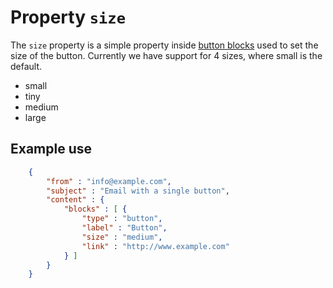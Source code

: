 # Property `size`

The `size` property is a simple property inside
<a href="/support/json/block-button">button blocks</a> used to set the size of
the button. Currently we have support for 4 sizes, where small is the default.

- small
- tiny
- medium
- large

## Example use
````json
    {
        "from" : "info@example.com",
        "subject" : "Email with a single button",
        "content" : {
            "blocks" : [ {
                "type" : "button",
                "label" : "Button",
                "size" : "medium",
                "link" : "http://www.example.com"
            } ]
        }
    }
````
